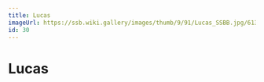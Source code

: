 ```yaml
---
title: Lucas
imageUrl: https://ssb.wiki.gallery/images/thumb/9/91/Lucas_SSBB.jpg/613px-Lucas_SSBB.jpg
id: 30
---
```


# Lucas
  